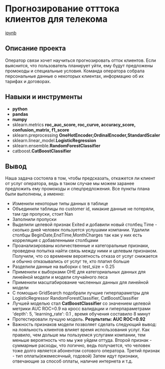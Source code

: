# Прогнозирование отттока клиентов для телекома

[ipynb](https://github.com/NatalyaSe/portfolio/blob/master/Telecom/telecom_classif.ipynb)

## Описание проекта

Оператор связи хочет научиться прогнозировать отток клиентов. Если выяснится, что пользователь планирует уйти, ему будут предложены промокоды и специальные условия. 
Команда оператора собрала персональные данные о некоторых клиентах, информацию об их тарифах и договорах.

## Навыки и инструменты

- **python**
- **pandas**
- **numpy**
- sklearn.metrics **roc_auc_score, roc_curve, accuracy_score, confusion_matrix, f1_score**
- sklearn.preprocessing **OneHotEncoder,OrdinalEncoder,StandardScaler**
- sklearn.linear_model.**LogisticRegression**
- sklearn.ensemble.**RandomForestClassifier**
- catboost.**CatBoostClassifier**


## Вывод

Наша задача состояла в том, чтобы предсказать, откажется ли клиент от услуг оператора, ведь в таком случае мы можем заранее предложить ему промокоды и спецпредложения.
Все пункты плана были выполнены, а именно:

* Изменили некоторые типы данных в таблице
* Объединили таблицы по customer id, никакие данные не потеряли, там где пропуски, стоит Nan
* Заполнили пропуски
* Выделили целевой признак Exited и добавили новый столбец Time - сколько дней человек пользуется услушами компании. Удалили столбцы BeginDate,EndTime,MonthCharges так как у них есть корреляция с добавленными столбцами
* Проанализированы количественные и категоральные признаки, проведена попытка найти связь между ними и целевым признаком. Получили, что со временем вероятность отказа от услуг снижается и обычно отказывались от услуг те, кто платил больше
* Разделили данные на выборки c test_size = 0.25
* Применили к выборками OHE для категориальных данных для линейной модели и модели случайного леса
* Применили масштабирование численных данных для линейной модели
* С помощью GridSearch подобрали лучшие гиперпараметры для LogisticRegressor RandomForestClassifier, CatBoostClassifier
* Лучшей моделью стал **CatBoostClassifier** со значением целевой метрики AUC ROC=0.9 на кросс валидации и гиперпараметрами 'depth': 5, 'learning_rate': 0.1 , время обучения составило 8 минут
* Протестировали лучшую модель. **Результаты: AUC ROC=0.92**
* Важность признаков модели позволяет сделать следующий вывод: на лояльность клиентов влияет время использования услуг. Как правило, чем дольше мы пользуемся услугами компании, тем меньше вероятность что мы уже уйдем оттуда.
  Второй признак - суммарные расходы, что логично, ведь получается, что человек тоже долго является абонентом сотового оператора.
  Третий признак - тип оплаты(ежемесячный, годовой)
  Затем идут признаки, отвечающие за способ оплаты, наличие интернета и т.д.

